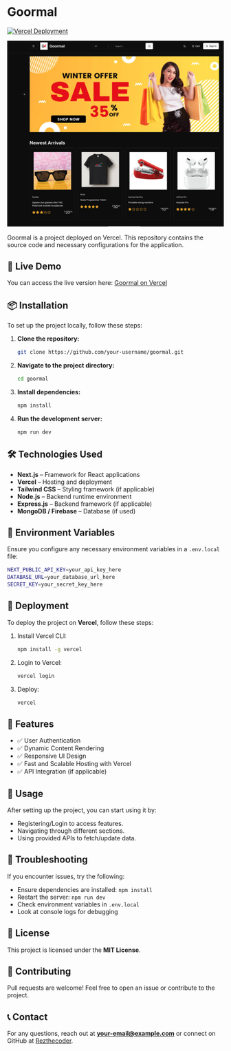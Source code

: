 # Goormal

[![Vercel Deployment](https://vercel.com/button)](https://vercel.com/rezthecoders-projects/goormal)

![Goormal Preview](public/images/goormal.png)  

Goormal is a project deployed on Vercel. This repository contains the source code and necessary configurations for the application.

## 🚀 Live Demo
You can access the live version here:
[Goormal on Vercel](https://vercel.com/rezthecoders-projects/goormal)

## 📦 Installation
To set up the project locally, follow these steps:

1. **Clone the repository:**
   ```sh
   git clone https://github.com/your-username/goormal.git
   ```
2. **Navigate to the project directory:**
   ```sh
   cd goormal
   ```
3. **Install dependencies:**
   ```sh
   npm install
   ```
4. **Run the development server:**
   ```sh
   npm run dev
   ```

## 🛠️ Technologies Used
- **Next.js** – Framework for React applications
- **Vercel** – Hosting and deployment
- **Tailwind CSS** – Styling framework (if applicable)
- **Node.js** – Backend runtime environment
- **Express.js** – Backend framework (if applicable)
- **MongoDB / Firebase** – Database (if used)

## 📄 Environment Variables
Ensure you configure any necessary environment variables in a `.env.local` file:
```sh
NEXT_PUBLIC_API_KEY=your_api_key_here
DATABASE_URL=your_database_url_here
SECRET_KEY=your_secret_key_here
```

## 🚀 Deployment
To deploy the project on **Vercel**, follow these steps:
1. Install Vercel CLI:
   ```sh
   npm install -g vercel
   ```
2. Login to Vercel:
   ```sh
   vercel login
   ```
3. Deploy:
   ```sh
   vercel
   ```

## 🧩 Features
- ✅ User Authentication
- ✅ Dynamic Content Rendering
- ✅ Responsive UI Design
- ✅ Fast and Scalable Hosting with Vercel
- ✅ API Integration (if applicable)

## 📝 Usage
After setting up the project, you can start using it by:
- Registering/Login to access features.
- Navigating through different sections.
- Using provided APIs to fetch/update data.

## 🐞 Troubleshooting
If you encounter issues, try the following:
- Ensure dependencies are installed: `npm install`
- Restart the server: `npm run dev`
- Check environment variables in `.env.local`
- Look at console logs for debugging

## 📜 License
This project is licensed under the **MIT License**.

## 🤝 Contributing
Pull requests are welcome! Feel free to open an issue or contribute to the project.

## 📞 Contact
For any questions, reach out at **your-email@example.com** or connect on GitHub at [Rezthecoder](https://github.com/Rezthecoder).

